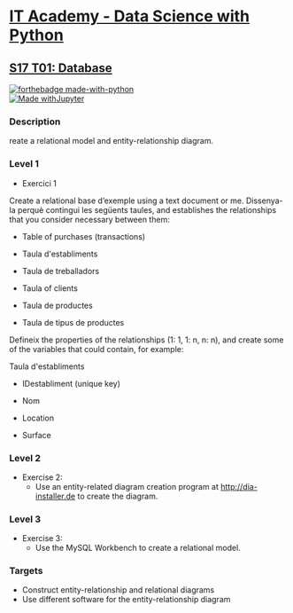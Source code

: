 # [IT Academy - Data Science with Python](https://www.barcelonactiva.cat/es/itacademy)
## [S17 T01: Database](https://github.com/jesussantana/Web-Scraping/blob/main/notebooks/S17_T01_Database.ipynb)

[![forthebadge made-with-python](http://ForTheBadge.com/images/badges/made-with-python.svg)](https://www.python.org/)  
[![Made withJupyter](https://img.shields.io/badge/Made%20with-Jupyter-orange?style=for-the-badge&logo=Jupyter)](https://jupyter.org/try)  
 

### Description

reate a relational model and entity-relationship diagram.


### Level 1

- Exercici 1  

Create a relational base d’exemple using a text document or me. Dissenya-la perquè contingui les següents taules, and establishes the relationships that you consider necessary between them:

- Table of purchases (transactions)

- Taula d'establiments

- Taula de treballadors

- Taula of clients

- Taula de productes

- Taula de tipus de productes

Defineix the properties of the relationships (1: 1, 1: n, n: n), and create some of the variables that could contain, for example:



Taula d'establiments

- IDestabliment (unique key)

- Nom

- Location

-	Surface

### Level 2

- Exercise 2: 
  - Use an entity-related diagram creation program at http://dia-installer.de to create the diagram.

### Level 3

- Exercise 3: 
  - Use the MySQL Workbench to create a relational model.


### Targets

- Construct entity-relationship and relational diagrams
- Use different software for the entity-relationship diagram